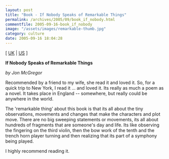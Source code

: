 ```yaml
---
layout: post
title: "Book - If Nobody Speaks of Remarkable Things"
permalink: /archives/2005/09/book_if_nobody.html
commentfile: 2005-09-16-book_if_nobody
image: "/assets/images/remarkable-thumb.jpg"
category: culture
date: 2005-09-16 18:04:28
---
```


\[ [UK](http://www.amazon.co.uk/exec/obidos/ASIN/0618344586/qid=1126889990/sr=2-1/ref=sr_2_3_1/026-7137165-3530015) | [US](http://www.amazon.com/exec/obidos/ASIN/0618344586/qid%3D1126889990/sr%3D2-1/ref%3Dsr%5F2%5F3%5F1/103-3883285-7475016) \]

**If Nobody Speaks of Remarkable Things**

_by Jon McGregor_

Recommended by a friend to my wife, she read it and loved it. So, for a quick trip to New York, I read it ... and loved it. Its really as much a poem as a novel. It takes place in England -- somewhere, but really could be anywhere in the world.

The 'remarkable thing' about this book is that its all about the tiny observations, movements and changes that make the characters and plot move. There are no big sweeping statements or movements, its all about hundreds of fragments that are someone's day and life. Its like observing the fingering on the third violin, then the bow work of the tenth and the trench horn player turning and then realizing that its part of a symphony being played.

I highly recommend reading it.
